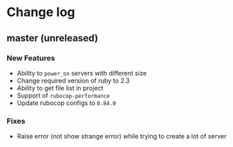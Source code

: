 # Change log

## master (unreleased)

### New Features

* Ability to `power_on` servers with different size
* Change required version of ruby to 2.3
* Ability to get file list in project
* Support of `rubocop-performance`
* Update rubocop configs to `0.84.0`

### Fixes
* Raise error (not show strange error) while trying to create a lot of server